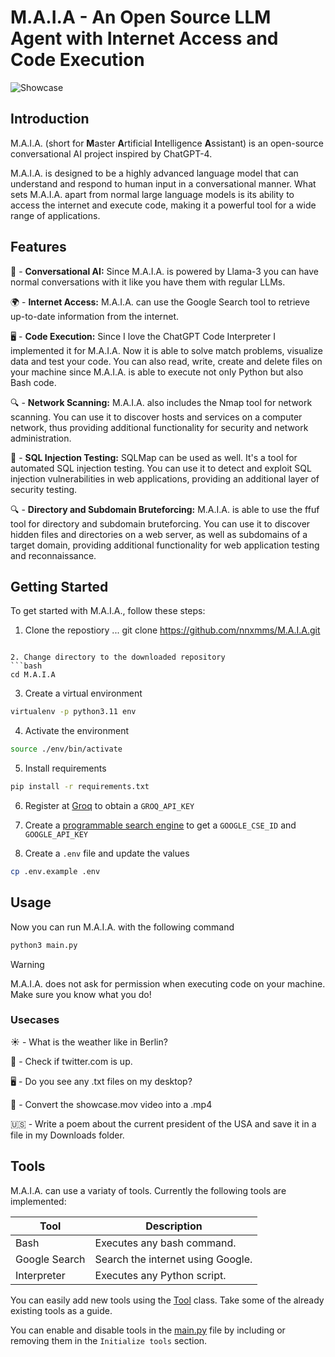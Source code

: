 # M.A.I.A - An Open Source LLM Agent with Internet Access and Code Execution

![Showcase](./assets/showcase.gif)

## Introduction
M.A.I.A. (short for **M**aster **A**rtificial **I**ntelligence **A**ssistant) is an open-source conversational AI project inspired by ChatGPT-4. 

M.A.I.A. is designed to be a highly advanced language model that can understand and respond to human input in a conversational manner. What sets M.A.I.A. apart from normal large language models is its ability to access the internet and execute code, making it a powerful tool for a wide range of applications.

## Features
👥 - **Conversational AI:** Since M.A.I.A. is powered by Llama-3 you can have normal conversations with it like you have them with regular LLMs.

🌍 - **Internet Access:** M.A.I.A. can use the Google Search tool to retrieve up-to-date information from the internet. 

🖥️ - **Code Execution:** Since I love the ChatGPT Code Interpreter I implemented it for M.A.I.A. Now it is able to solve match problems, visualize data and test your code. You can also read, write, create and delete files on your machine since M.A.I.A. is able to execute not only Python but also Bash code.

🔍 - **Network Scanning:** M.A.I.A. also includes the Nmap tool for network scanning. You can use it to discover hosts and services on a computer network, thus providing additional functionality for security and network administration.

🔐 - **SQL Injection Testing:** SQLMap can be used as well. It's a tool for automated SQL injection testing. You can use it to detect and exploit SQL injection vulnerabilities in web applications, providing an additional layer of security testing.

🔍 - **Directory and Subdomain Bruteforcing:** M.A.I.A. is able to use the ffuf tool for directory and subdomain bruteforcing. You can use it to discover hidden files and directories on a web server, as well as subdomains of a target domain, providing additional functionality for web application testing and reconnaissance.

## Getting Started
To get started with M.A.I.A., follow these steps:

1. Clone the repostiory
...
git clone https://github.com/nnxmms/M.A.I.A.git
```

2. Change directory to the downloaded repository
```bash
cd M.A.I.A
```

3. Create a virtual environment
```bash
virtualenv -p python3.11 env
```

4. Activate the environment
```bash
source ./env/bin/activate
```

5. Install requirements
```bash
pip install -r requirements.txt
```

6. Register at [Groq](https://groq.com/) to obtain a `GROQ_API_KEY`

7. Create a [programmable search engine](https://programmablesearchengine.google.com/) to get a `GOOGLE_CSE_ID` and `GOOGLE_API_KEY`

8. Create a `.env` file and update the values
```bash
cp .env.example .env
```

## Usage
Now you can run M.A.I.A. with the following command
```bash
python3 main.py
```

> [!WARNING]  
> M.A.I.A. does not ask for permission when executing code on your machine. Make sure you know what you do!

### Usecases
☀️ - What is the weather like in Berlin?

🧭 - Check if twitter.com is up.

🖥️ - Do you see any .txt files on my desktop?

🎥 - Convert the showcase.mov video into a .mp4

🇺🇸 - Write a poem about the current president of the USA and save it in a file in my Downloads folder.

## Tools
M.A.I.A. can use a variaty of tools. Currently the following tools are implemented:

| Tool          | Description                       |
|---            |---                                |
| Bash          | Executes any bash command.        |
| Google Search | Search the internet using Google. |
| Interpreter   | Executes any Python script.       |

You can easily add new tools using the [Tool](tools/__init__.py) class. Take some of the already existing tools as a guide.

You can enable and disable tools in the [main.py](main.py) file by including or removing them in the `Initialize tools` section.

